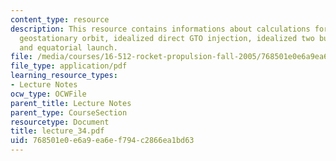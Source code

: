 ```yaml
---
content_type: resource
description: This resource contains informations about calculations for launch to
  geostationary orbit, idealized direct GTO injection, idealized two burn GTO injection
  and equatorial launch.
file: /media/courses/16-512-rocket-propulsion-fall-2005/768501e0e6a9ea6ef794c2866ea1bd63_lecture_34.pdf
file_type: application/pdf
learning_resource_types:
- Lecture Notes
ocw_type: OCWFile
parent_title: Lecture Notes
parent_type: CourseSection
resourcetype: Document
title: lecture_34.pdf
uid: 768501e0-e6a9-ea6e-f794-c2866ea1bd63
---
```


